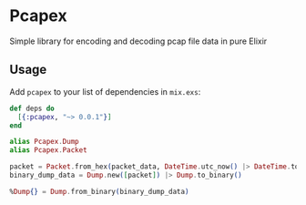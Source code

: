 # Pcapex

Simple library for encoding and decoding pcap file data in pure Elixir

## Usage

Add `pcapex` to your list of dependencies in `mix.exs`:

```elixir
def deps do
  [{:pcapex, "~> 0.0.1"}]
end
```

```elixir
alias Pcapex.Dump
alias Pcapex.Packet

packet = Packet.from_hex(packet_data, DateTime.utc_now() |> DateTime.to_unix(:microsecond))
binary_dump_data = Dump.new([packet]) |> Dump.to_binary()

%Dump{} = Dump.from_binary(binary_dump_data) 
```
